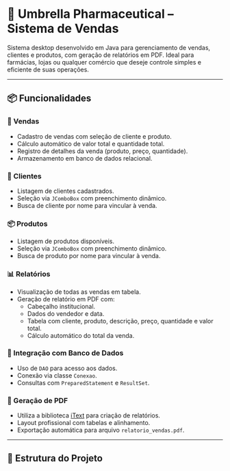 # 🧪 Umbrella Pharmaceutical – Sistema de Vendas

Sistema desktop desenvolvido em Java para gerenciamento de vendas, clientes e produtos, com geração de relatórios em PDF. Ideal para farmácias, lojas ou qualquer comércio que deseje controle simples e eficiente de suas operações.

---

## 📦 Funcionalidades

### 🛒 Vendas
- Cadastro de vendas com seleção de cliente e produto.
- Cálculo automático de valor total e quantidade total.
- Registro de detalhes da venda (produto, preço, quantidade).
- Armazenamento em banco de dados relacional.

### 👤 Clientes
- Listagem de clientes cadastrados.
- Seleção via `JComboBox` com preenchimento dinâmico.
- Busca de cliente por nome para vincular à venda.

### 📦 Produtos
- Listagem de produtos disponíveis.
- Seleção via `JComboBox` com preenchimento dinâmico.
- Busca de produto por nome para vincular à venda.

### 📊 Relatórios
- Visualização de todas as vendas em tabela.
- Geração de relatório em PDF com:
  - Cabeçalho institucional.
  - Dados do vendedor e data.
  - Tabela com cliente, produto, descrição, preço, quantidade e valor total.
  - Cálculo automático do total da venda.

### 🧠 Integração com Banco de Dados
- Uso de `DAO` para acesso aos dados.
- Conexão via classe `Conexao`.
- Consultas com `PreparedStatement` e `ResultSet`.

### 📄 Geração de PDF
- Utiliza a biblioteca [iText](https://itextpdf.com) para criação de relatórios.
- Layout profissional com tabelas e alinhamento.
- Exportação automática para arquivo `relatorio_vendas.pdf`.

---

## 🧱 Estrutura do Projeto
